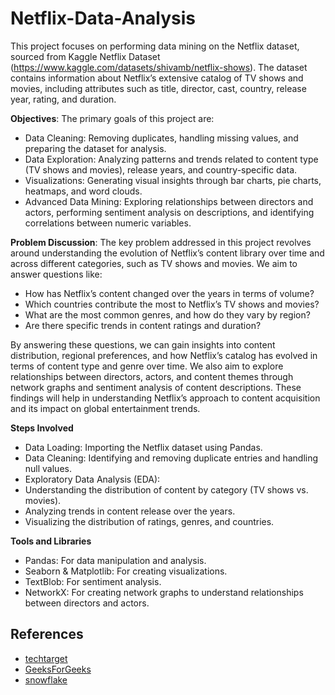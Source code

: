 # Netflix-Data-Analysis

This project focuses on performing data mining on the Netflix dataset, sourced from Kaggle Netflix Dataset (https://www.kaggle.com/datasets/shivamb/netflix-shows). The dataset contains information about Netflix’s extensive catalog of TV shows and movies, including attributes such as title, director, cast, country, release year, rating, and duration.

**Objectives**:
The primary goals of this project are:

- Data Cleaning: Removing duplicates, handling missing values, and preparing the dataset for analysis.
- Data Exploration: Analyzing patterns and trends related to content type (TV shows and movies), release years, and country-specific data.
- Visualizations: Generating visual insights through bar charts, pie charts, heatmaps, and word clouds.
- Advanced Data Mining: Exploring relationships between directors and actors, performing sentiment analysis on descriptions, and identifying correlations between numeric variables.

**Problem Discussion**:
The key problem addressed in this project revolves around understanding the evolution of Netflix’s content library over time and across different categories, such as TV shows and movies. We aim to answer questions like:

- How has Netflix’s content changed over the years in terms of volume?
- Which countries contribute the most to Netflix’s TV shows and movies?
- What are the most common genres, and how do they vary by region?
- Are there specific trends in content ratings and duration?

By answering these questions, we can gain insights into content distribution, regional preferences, and how Netflix’s catalog has evolved in terms of content type and genre over time. We also aim to explore relationships between directors, actors, and content themes through network graphs and sentiment analysis of content descriptions. These findings will help in understanding Netflix’s approach to content acquisition and its impact on global entertainment trends.

**Steps Involved**
- Data Loading: Importing the Netflix dataset using Pandas.
- Data Cleaning: Identifying and removing duplicate entries and handling null values.
- Exploratory Data Analysis (EDA):
- Understanding the distribution of content by category (TV shows vs. movies).
- Analyzing trends in content release over the years.
- Visualizing the distribution of ratings, genres, and countries.

**Tools and Libraries**
- Pandas: For data manipulation and analysis.
- Seaborn & Matplotlib: For creating visualizations.
- TextBlob: For sentiment analysis.
- NetworkX: For creating network graphs to understand relationships between directors and actors.

## References
- [techtarget](https://www.techtarget.com/searchbusinessanalytics/definition/data-mining#:~:text=Data%20mining%20is%20the%20process,make%20more%20informed%20business%20decisions.)
- [GeeksForGeeks](https://www.geeksforgeeks.org/data-mining/)
- [snowflake](https://www.snowflake.com/guides/data-pipeline/)
